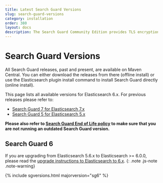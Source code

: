 ```yaml
---
title: Latest Search Guard Versions
slug: search-guard-versions
category: installation
order: 380
layout: docs
description: The Search Guard Community Edition provides TLS encryption and index-level permissions on REST and transport for free.
---
```

<!---
Copryight 2017 floragunn GmbH
-->

# Search Guard Versions

All Search Guard releases, past and present, are available on Maven Central. You can either download the releases from there (offline install) or use the Elasticsearch plugin install command to install Search Guard directly (online install). 

This page lists all available versions for Elasticsearch 6.x. For previous releases please refer to:

* [Search Guard 7 for Elasticsearch 7.x](/latest/search-guard-versions)
* [Search Guard 5 for Elasticsearch 5.x](/v5/search-guard-versions)

**Please also refer to [Search Guard End of Life policy](eol-policy) to make sure that you are not running an outdated Search Guard version.**

## Search Guard 6

If you are upgrading from Elasticsearch 5.6.x to Elasticsearch >= 6.0.0, please read the [upgrade instructions to Elasticsearch to 6.x](upgrading-5-6). 
{: .note .js-note .note-warning}

{% include sgversions.html majorversion="sg6" %}

